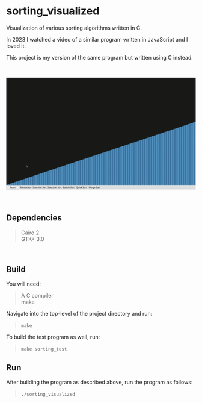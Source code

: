 # sorting_visualized
Visualization of various sorting algorithms written in C.

In 2023 I watched a video of a similar program written in JavaScript and I loved it.

This project is my version of the same program but written using C instead.

<br>

![screenshot](./screenshots/sorting_visualized.png)

<br>

## Dependencies

>Cairo 2  
GTK+ 3.0

<br>

## Build

You will need:

>A C compiler  
make

Navigate into the top-level of the project directory and run:

>```make```

To build the test program as well, run:

>```make sorting_test```

## Run

After building the program as described above, run the program as follows:

>```./sorting_visualized```
